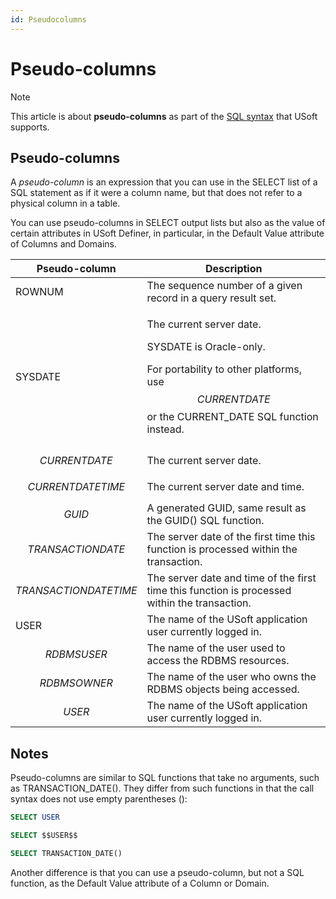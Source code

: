 ```yaml
---
id: Pseudocolumns
---
```


# Pseudo-columns



> [!NOTE]
> This article is about **pseudo-columns** as part of the [SQL syntax](/docs/Modeller%20and%20Rules%20Engine/SQL%20syntax) that USoft supports.

## **Pseudo-columns**

A *pseudo-column* is an expression that you can use in the SELECT list of a SQL statement as if it were a column name, but that does not refer to a physical column in a table.

You can use pseudo-columns in SELECT output lists but also as the value of certain attributes in USoft Definer, in particular, in the Default Value attribute of Columns and Domains.

|**Pseudo-column**|**Description**|
|--------|--------|
|ROWNUM  |The sequence number of a given record in a query result set.|
|SYSDATE |<p>The current server date.</p><p>SYSDATE is Oracle-only.</p><p>For portability to other platforms, use $$CURRENTDATE$$ or the CURRENT_DATE SQL function instead.</p>|
|$$CURRENTDATE$$|The current server date.|
|$$CURRENTDATETIME$$|The current server date and time.|
|$$GUID$$|A generated GUID, same result as the GUID() SQL function.|
|$$TRANSACTIONDATE$$|The server date of the first time this function is processed within the transaction.|
|$$TRANSACTIONDATETIME$$|The server date and time of the first time this function is processed within the transaction.|
|USER    |The name of the USoft application user currently logged in.|
|$$RDBMSUSER$$|The name of the user used to access the RDBMS resources.|
|$$RDBMSOWNER$$|The name of the user who owns the RDBMS objects being accessed.|
|$$USER$$|The name of the USoft application user currently logged in.|



## Notes

Pseudo-columns are similar to SQL functions that take no arguments, such as TRANSACTION_DATE(). They differ from such functions in that the call syntax does not use empty parentheses ():

```sql
SELECT USER
```

```sql
SELECT $$USER$$
```

```sql
SELECT TRANSACTION_DATE()
```

Another difference is that you can use a pseudo-column, but not a SQL function, as the Default Value attribute of a Column or Domain.
